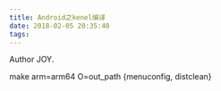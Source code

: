 ```yaml
---
title: Android之kenel编译
date: 2018-02-05 20:35:40
tags:
---
```

Author JOY.
<!-- excerpt -->

make arm=arm64 O=out_path {menuconfig, distclean}
